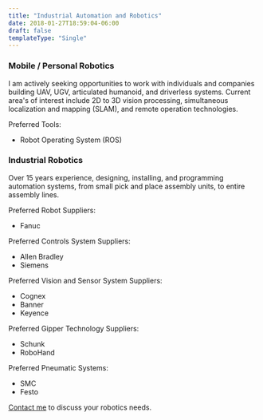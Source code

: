 ```yaml
---
title: "Industrial Automation and Robotics"
date: 2018-01-27T18:59:04-06:00
draft: false
templateType: "Single"
---
```


### Mobile / Personal Robotics ###

I am actively seeking opportunities to work with individuals and companies building UAV, UGV, articulated humanoid, and driverless systems. Current area's of interest include 2D to 3D vision processing, simultaneous localization and mapping (SLAM), and remote operation technologies.

Preferred Tools:

* Robot Operating System (ROS)

### Industrial Robotics ###

Over 15 years experience, designing, installing, and programming automation systems, from small pick and place assembly units, to entire assembly lines.

Preferred Robot Suppliers: 

* Fanuc 

Preferred Controls System Suppliers:

* Allen Bradley
* Siemens

Preferred Vision and Sensor System Suppliers:

* Cognex
* Banner
* Keyence

Preferred Gipper Technology Suppliers:

* Schunk
* RoboHand

Preferred Pneumatic Systems:

* SMC
* Festo

[Contact me](/contact) to discuss your robotics needs.